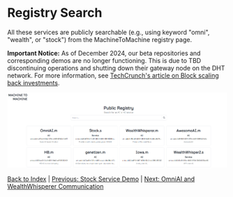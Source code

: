 # Registry Search

All these services are publicly searchable (e.g., using keyword "omni", "wealth", or "stock") from the MachineToMachine registry page.

**Important Notice:** As of December 2024, our beta repositories and corresponding demos are no longer functioning. This is due to TBD discontinuing operations and shutting down their gateway node on the DHT network. For more information, see [TechCrunch's article on Block scaling back investments](https://techcrunch.com/2024/11/07/block-scales-back-tidal-investment-and-shutters-tbd-in-favor-of-bitcoin-mining/).

<!-- * URL: [https://machinetomachine.ai/registry](https://machinetomachine.ai/registry)  -->

![Registry](../images/registry_search.png)

[Back to Index](../index.md) | [Previous: Stock Service Demo](./stockService_demo.md) | [Next: OmniAI and WealthWhisperer Communication](./omniAI_wealthWhisperer_communication.md)
